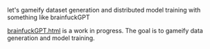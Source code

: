 let's gameify dataset generation and distributed model training with something like brainfuckGPT

[brainfuckGPT.html](./brainfuckGPT.html) is a work in progress.  The goal is to gameify data generation and model training.